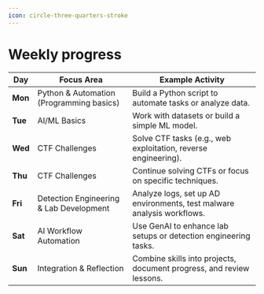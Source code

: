 ```yaml
---
icon: circle-three-quarters-stroke
---
```


# Weekly progress

| **Day** | **Focus Area**                           | **Example Activity**                                                   |
| ------- | ---------------------------------------- | ---------------------------------------------------------------------- |
| **Mon** | Python & Automation (Programming basics) | Build a Python script to automate tasks or analyze data.               |
| **Tue** | AI/ML Basics                             | Work with datasets or build a simple ML model.                         |
| **Wed** | CTF Challenges                           | Solve CTF tasks (e.g., web exploitation, reverse engineering).         |
| **Thu** | CTF Challenges                           | Continue solving CTFs or focus on specific techniques.                 |
| **Fri** | Detection Engineering & Lab Development  | Analyze logs, set up AD environments, test malware analysis workflows. |
| **Sat** | AI Workflow Automation                   | Use GenAI to enhance lab setups or detection engineering tasks.        |
| **Sun** | Integration & Reflection                 | Combine skills into projects, document progress, and review lessons.   |
